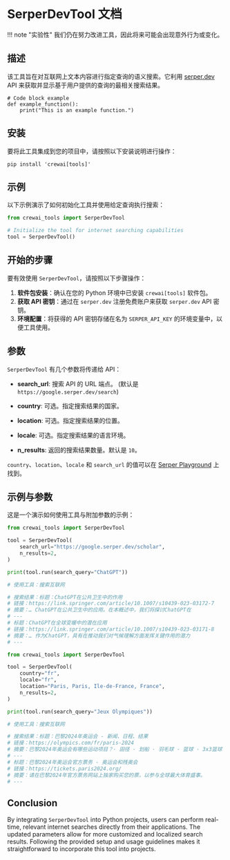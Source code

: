 # SerperDevTool 文档

!!! note "实验性"
    我们仍在努力改进工具，因此将来可能会出现意外行为或变化。

## 描述
该工具旨在对互联网上文本内容进行指定查询的语义搜索。它利用 [serper.dev](https://serper.dev) API 来获取并显示基于用户提供的查询的最相关搜索结果。

```
# Code block example
def example_function():
    print("This is an example function.")
```

## 安装
要将此工具集成到您的项目中，请按照以下安装说明进行操作：
```shell
pip install 'crewai[tools]'
```

## 示例
以下示例演示了如何初始化工具并使用给定查询执行搜索：

```python
from crewai_tools import SerperDevTool

# Initialize the tool for internet searching capabilities
tool = SerperDevTool()
```

## 开始的步骤
要有效使用 `SerperDevTool`，请按照以下步骤操作：

1. **软件包安装**：确认在您的 Python 环境中已安装 `crewai[tools]` 软件包。
2. **获取 API 密钥**：通过在 `serper.dev` 注册免费账户来获取 `serper.dev` API 密钥。
3. **环境配置**：将获得的 API 密钥存储在名为 `SERPER_API_KEY` 的环境变量中，以便工具使用。

## 参数

`SerperDevTool` 有几个参数将传递给 API：

- **search_url**: 搜索 API 的 URL 端点。 (默认是 `https://google.serper.dev/search`)

- **country**: 可选。指定搜索结果的国家。
- **location**: 可选。指定搜索结果的位置。
- **locale**: 可选。指定搜索结果的语言环境。
- **n_results**: 返回的搜索结果数量。默认是 `10`。

`country`、`location`、`locale` 和 `search_url` 的值可以在 [Serper Playground](https://serper.dev/playground) 上找到。

## 示例与参数

这是一个演示如何使用工具与附加参数的示例：

```python
from crewai_tools import SerperDevTool

tool = SerperDevTool(
    search_url="https://google.serper.dev/scholar",
    n_results=2,
)

print(tool.run(search_query="ChatGPT"))

# 使用工具：搜索互联网

# 搜索结果：标题：ChatGPT在公共卫生中的作用
# 链接：https://link.springer.com/article/10.1007/s10439-023-03172-7
# 摘要：… ChatGPT在公共卫生中的应用。在本概述中，我们将探讨ChatGPT在
# ---
# 标题：ChatGPT在全球变暖中的潜在应用
# 链接：https://link.springer.com/article/10.1007/s10439-023-03171-8
# 摘要：… 作为ChatGPT，具有在推动我们对气候理解方面发挥关键作用的潜力
# ---

```

```python
from crewai_tools import SerperDevTool

tool = SerperDevTool(
    country="fr",
    locale="fr",
    location="Paris, Paris, Ile-de-France, France",
    n_results=2,
)

print(tool.run(search_query="Jeux Olympiques"))

# 使用工具：搜索互联网

# 搜索结果：标题：巴黎2024年奥运会 - 新闻、日程、结果
# 链接：https://olympics.com/fr/paris-2024
# 摘要：巴黎2024年奥运会有哪些运动项目？· 田径 · 划船 · 羽毛球 · 篮球 · 3x3篮球 · 拳击 · 街舞 · 皮划艇 ...
# ---
# 标题：巴黎2024年奥运会官方票务 - 奥运会和残奥会
# 链接：https://tickets.paris2024.org/
# 摘要：请在巴黎2024年官方票务网站上独家购买您的票，以参与全球最大体育盛事。
# ---

```

## Conclusion
By integrating `SerperDevTool` into Python projects, users can perform real-time, relevant internet searches directly from their applications. The updated parameters allow for more customized and localized search results. Following the provided setup and usage guidelines makes it straightforward to incorporate this tool into projects.